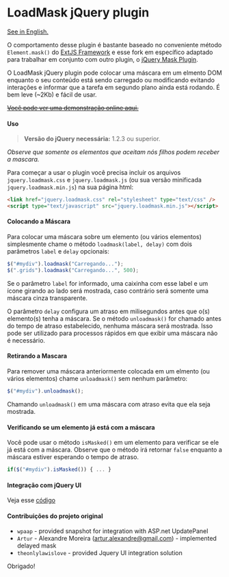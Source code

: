 # LoadMask jQuery plugin

[See in English.](README.md)

O comportamento desse plugin é bastante baseado no conveniente método  ```Element.mask()``` do [ExtJS Framework](https://sencha.com/products/extjs/) e esse fork em específico adaptado para trabalhar em conjunto com outro plugin, o [jQuery Mask Plugin](http://igorescobar.github.io/jQuery-Mask-Plugin/).

O LoadMask jQuery plugin pode colocar uma máscara em um elmento DOM enquanto o seu conteúdo está sendo carregado ou modificando evitando interações e informar que a tarefa em segundo plano ainda está rodando. É bem leve (~2Kb) e fácil de usar.

[~~Você pode ver uma demonstração online aqui.~~](http://jquery-loadmask.googlecode.com/svn/trunk/demo/index.html)

#### Uso
> **Versão do jQuery necessária:** 1.2.3 ou superior.

_Observe que somente os elementos que aceitam nós filhos podem receber a mascara._

Para começar a usar o plugin você precisa incluir os arquivos ```jquery.loadmask.css``` e ```jquery.loadmask.js``` (ou sua versão minificada ```jquery.loadmask.min.js```) na sua página html:
```html
<link href="jquery.loadmask.css" rel="stylesheet" type="text/css" />
<script type="text/javascript" src="jquery.loadmask.min.js"></script>
```

#### Colocando a Máscara
Para colocar uma máscara sobre um elemento (ou vários elementos) simplesmente chame o método ```loadmask(label, delay)``` com dois parâmetros ```label``` e ```delay``` opcionais:

```javascript
$("#mydiv").loadmask("Carregando...");
$(".grids").loadmask("Carregando...", 500);
```

Se o parâmetro ```label``` for informado, uma caixinha com esse label e um ícone girando ao lado será mostrada, caso contrário será somente uma máscara cinza transparente.

O parâmetro ```delay``` configura um atraso em milisegundos antes que o(s) elemento(s) tenha a máscara. Se o método ```unloadmask()``` for chamado antes do tempo de atraso estabelecido, nenhuma máscara será mostrada. Isso pode ser utilizado para processos rápidos em que exibir uma máscara não é necessário.

#### Retirando a Mascara
Para remover uma máscara anteriormente colocada em um elmento (ou vários elementos) chame ```unloadmask()``` sem nenhum parâmetro:

```javascript
$("#mydiv").unloadmask();
```

Chamando ```unloadmask()``` em uma máscara com atraso evita que ela seja mostrada.

#### Verificando se um elemento já está com a máscara
Você pode usar o método ```isMasked()``` em um elemento para verificar se ele já está com a máscara. Observe que o método irá retornar ```false``` enquanto a máscara estiver esperando o tempo de atraso.

```javascript
if($("#mydiv").isMasked()) { ... }
```

#### Integração com jQuery UI
Veja esse [código](https://code.google.com/p/jquery-loadmask/issues/detail?id=4&can=1)

#### Contribuições do projeto original
* `wpaap` - provided snapshot for integration with ASP.net UpdatePanel
* `Artur` - Alexandre Moreira (artur.alexandre@gmail.com) - implemented delayed mask
* `theonlylawislove` - provided Jquery UI integration solution

Obrigado!
